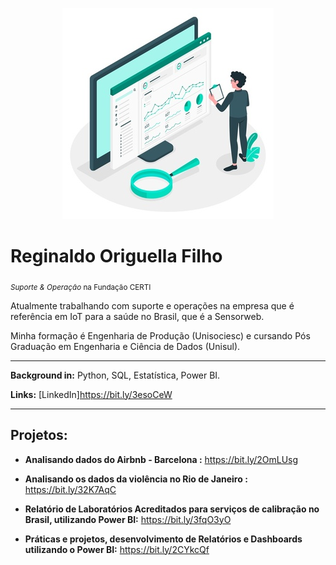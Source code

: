   <p align="center">
  <img src="https://github.com/reginaldooriguella/Portfolio/blob/master/ilustracao-do-conceito-de-estatisticas-do-site_114360-1434.jpg" >
</p>



# Reginaldo Origuella Filho
<sub>*Suporte & Operação* na Fundação CERTI</sub>

Atualmente trabalhando com suporte e operações na empresa que é referência em IoT para a saúde no Brasil, que é a Sensorweb.

Minha formação é Engenharia de Produção (Unisociesc) e cursando Pós Graduação em Engenharia e Ciência de Dados (Unisul).

---

**Background in:** Python, SQL, Estatística, Power BI.

**Links:**
[LinkedIn]https://bit.ly/3esoCeW

---

## Projetos:


* **Analisando dados do Airbnb - Barcelona :** https://bit.ly/2OmLUsg

* **Analisando os dados da violência no Rio de Janeiro :** https://bit.ly/32K7AqC

* **Relatório de Laboratórios Acreditados para serviços de calibração no Brasil, utilizando Power BI:** https://bit.ly/3fqO3yO

* **Práticas e projetos, desenvolvimento de Relatórios e Dashboards utilizando o Power BI:** https://bit.ly/2CYkcQf
